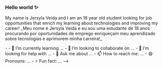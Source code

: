 ### Hello world ✨

<p> My name is Jersyla Veida and I am an 18 year old student looking for job opportunities that enrich my learning about technologies and improving my career!
_Meu nome é Jersyla Veida e eu sou uma estudante de 18 anos procurando por oportunidades de emprego enriqueçam meu aprendizado sobre tecnologias e aprimorem minha carreira!_<p>
- 
- 🌱 I’m currently learning ...
- 👯 I’m looking to collaborate on ...
- 🤔 I’m looking for help with ...
- 💬 Ask me about ...
- 📫 How to reach me: ...
- 😄 Pronouns: ...
- ⚡ Fun fact: ...
-->
